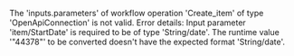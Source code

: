 

The 'inputs.parameters' of workflow operation 'Create_item' of type 'OpenApiConnection' is not valid. Error details: Input parameter 'item/StartDate' is required to be of type 'String/date'. The runtime value '"44378"' to be converted doesn't have the expected format 'String/date'.
